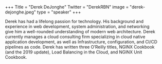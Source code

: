 +++
Title = "Derek DeJonghe"
Twitter = "DerekRBN"
image = "derek-dejonghe.jpeg"
type = "speaker"
+++

Derek has had a lifelong passion for technology. His background and experience in web development, system administration, and networking give him a well-rounded understanding of modern web architecture. Derek currently manages a cloud consulting firm specializing in cloud native application development, as well as Infrastructure, configuration, and CI/CD pipelines as code. Derek has written three O’Reilly titles, NGINX Cookbook (and the 2019 update), Load Balancing in the Cloud, and NGINX Unit Cookbook.
